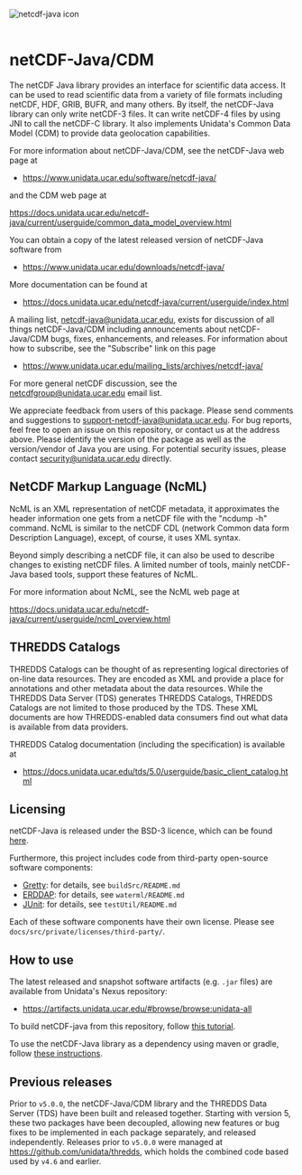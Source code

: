 ![netcdf-java icon](https://www.unidata.ucar.edu/images/logos/thredds_netcdf-150x150.png)
<br>
<br>

# netCDF-Java/CDM

The netCDF Java library provides an interface for scientific data access.
It can be used to read scientific data from a variety of file formats including netCDF, HDF, GRIB, BUFR, and many others.
By itself, the netCDF-Java library can only write netCDF-3 files.
It can write netCDF-4 files by using JNI to call the netCDF-C library.
It also implements Unidata's Common Data Model (CDM) to provide data geolocation capabilities.

For more information about netCDF-Java/CDM, see the netCDF-Java web page at

* https://www.unidata.ucar.edu/software/netcdf-java/

and the CDM web page at

https://docs.unidata.ucar.edu/netcdf-java/current/userguide/common_data_model_overview.html

You can obtain a copy of the latest released version of netCDF-Java software from

* https://www.unidata.ucar.edu/downloads/netcdf-java/

More documentation can be found at

* https://docs.unidata.ucar.edu/netcdf-java/current/userguide/index.html

A mailing list, netcdf-java@unidata.ucar.edu, exists for discussion of all things netCDF-Java/CDM including announcements about netCDF-Java/CDM bugs, fixes, enhancements, and releases.
For information about how to subscribe, see the "Subscribe" link on this page

* https://www.unidata.ucar.edu/mailing_lists/archives/netcdf-java/

For more general netCDF discussion, see the netcdfgroup@unidata.ucar.edu email list.

We appreciate feedback from users of this package.
Please send comments and suggestions to <support-netcdf-java@unidata.ucar.edu>.
For bug reports, feel free to open an issue on this repository, or contact us at the address above.
Please identify the version of the package as well as the version/vendor of Java you are using.
For potential security issues, please contact security@unidata.ucar.edu directly.


## NetCDF Markup Language (NcML)

NcML is an XML representation of netCDF metadata, it approximates the header information one gets from a netCDF file with the "ncdump -h" command.
NcML is similar to the netCDF CDL (network Common data form Description Language), except, of course, it uses XML syntax.

Beyond simply describing a netCDF file, it can also be used to describe changes to existing netCDF files.
A limited number of tools, mainly netCDF-Java based tools, support these features of NcML.

For more information about NcML, see the NcML web page at

https://docs.unidata.ucar.edu/netcdf-java/current/userguide/ncml_overview.html

## THREDDS Catalogs

THREDDS Catalogs can be thought of as representing logical directories of on-line data resources.
They are encoded as XML and provide a place for annotations and other metadata about the data resources.
While the THREDDS Data Server (TDS) generates THREDDS Catalogs, THREDDS Catalogs are not limited to those produced by the TDS.
These XML documents are how THREDDS-enabled data consumers find out what data is available from data providers.

THREDDS Catalog documentation (including the specification) is available at

* https://docs.unidata.ucar.edu/tds/5.0/userguide/basic_client_catalog.html

## Licensing

netCDF-Java is released under the BSD-3 licence, which can be found [here](https://github.com/Unidata/netcdf-java/blob/master/LICENSE).

Furthermore, this project includes code from third-party open-source software components:
* [Gretty](https://github.com/akhikhl/gretty): for details, see `buildSrc/README.md`
* [ERDDAP](https://coastwatch.pfeg.noaa.gov/erddap/index.html): for details, see `waterml/README.md`
* [JUnit](https://github.com/junit-team/junit4): for details, see `testUtil/README.md`

Each of these software components have their own license.
Please see `docs/src/private/licenses/third-party/`.

## How to use

The latest released and snapshot software artifacts (e.g. `.jar` files) are available from Unidata's Nexus repository:

* https://artifacts.unidata.ucar.edu/#browse/browse:unidata-all

To build netCDF-java from this repository, follow [this tutorial](https://docs.unidata.ucar.edu/netcdf-java/current/userguide/building_from_source.html).

To use the netCDF-Java library as a dependency using maven or gradle, follow [these instructions](https://docs.unidata.ucar.edu/netcdf-java/current/userguide/using_netcdf_java_artifacts.html).

## Previous releases

Prior to `v5.0.0`, the netCDF-Java/CDM library and the THREDDS Data Server (TDS) have been built and released together.
Starting with version 5, these two packages have been decoupled, allowing new features or bug fixes to be implemented in each package separately, and released independently.
Releases prior to `v5.0.0` were managed at <https://github.com/unidata/thredds>, which holds the combined code based used by `v4.6` and earlier.
